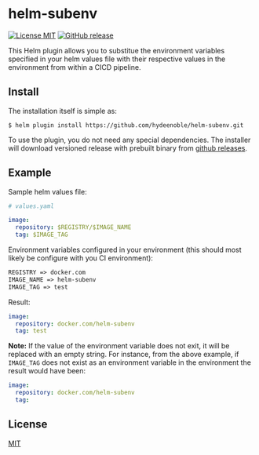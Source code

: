 # helm-subenv
[![License MIT](https://img.shields.io/badge/license-MIT-blue.svg?style=flat)](LICENSE)
[![GitHub release](https://img.shields.io/github/v/release/hydeenoble/helm-subenv.svg)](https://github.com/hydeenoble/helm-subenv/releases)

This Helm plugin allows you to substitue the environment variables specified in your helm values file with their respective values in the environment from within a CICD pipeline.

## Install

The installation itself is simple as:

    $ helm plugin install https://github.com/hydeenoble/helm-subenv.git

To use the plugin, you do not need any special dependencies. The installer will
download versioned release with prebuilt binary from [github releases](https://github.com/hydeenoble/helm-subenv/releases).

## Example
Sample helm values file:
```yaml
# values.yaml

image:
  repository: $REGISTRY/$IMAGE_NAME
  tag: $IMAGE_TAG
```
Environment variables configured in your environment (this should most likely be configure with you CI environment): 
```txt
REGISTRY => docker.com
IMAGE_NAME => helm-subenv
IMAGE_TAG => test
```

Result: 
```yaml
image:
  repository: docker.com/helm-subenv
  tag: test
```
**Note:** If the value of the environment variable does not exit, it will be replaced with an empty string. For instance, from the above example, if `IMAGE_TAG` does not exist as an environment variable in the environment the result would have been: 

```yaml
image:
  repository: docker.com/helm-subenv
  tag:
```
## License

[MIT](LICENSE)